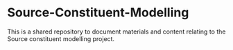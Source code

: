 # Source-Constituent-Modelling
This is a shared repository to document materials and content relating to the Source constituent modelling project.
